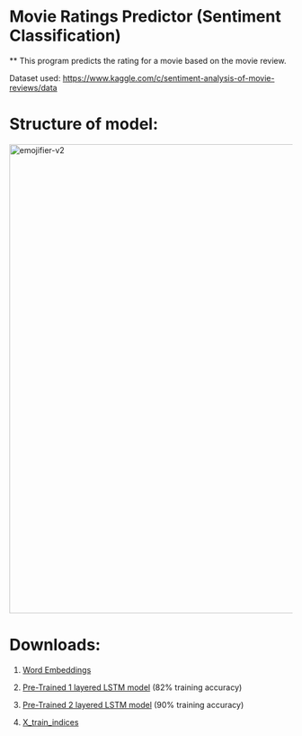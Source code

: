 # Movie Ratings Predictor (Sentiment Classification)
** This program predicts the rating for a movie based on the movie review.

Dataset used:  https://www.kaggle.com/c/sentiment-analysis-of-movie-reviews/data

# Structure of model:
<img width="833" alt="emojifier-v2" src="https://user-images.githubusercontent.com/26195811/42959656-32062ad0-8ba7-11e8-9a66-f4749c89b913.png">



# Downloads: 

1) [Word Embeddings](https://drive.google.com/file/d/1XSau4ZPwBiiOka-Xwg12Pq0YGMwai8Sz/view?usp=sharing)

2) [Pre-Trained 1 layered LSTM model](https://drive.google.com/open?id=1ckIsVTQyw5AmkNo3TSg_oHQ2npUwU6Cp)  (82% training accuracy)

3) [Pre-Trained 2 layered LSTM model](https://drive.google.com/open?id=1mPvaQFddpuILW4Xz22bdTSTB81xSl6FE)  (90% training accuracy)

4) [X_train_indices](https://drive.google.com/open?id=1QN3eQ_xeVHjOM-zlwxgoXmNBqBfTQ4OK)
